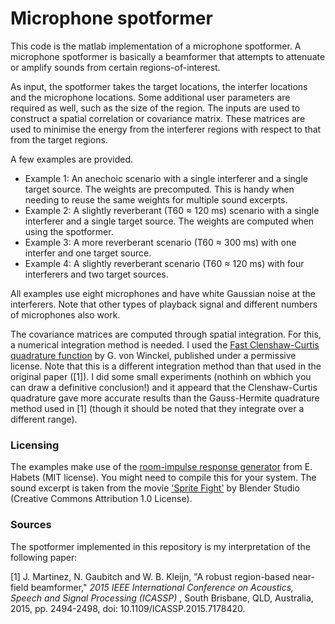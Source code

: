 # Microphone spotformer
This code is the matlab implementation of a microphone spotformer. A microphone spotformer is basically a beamformer that attempts to attenuate or amplify sounds from certain regions-of-interest.

As input, the spotformer takes the target locations, the interfer locations and the microphone locations. Some additional user parameters are required as well, such as the size of the region. 
The inputs are used to construct a spatial correlation or covariance matrix. These matrices are used to minimise the energy from the interferer regions with respect to that from the target regions. 

A few examples are provided. 
- Example 1: An anechoic scenario with a single interferer and a single target source. The weights are precomputed. This is handy when needing to reuse the same weights for multiple sound excerpts.
- Example 2: A slightly reverberant (T60 $\approx$ 120 ms)  scenario with a single interferer and a single target source. The weights are computed when using the spotformer. 
- Example 3: A more reverberant scenario (T60 $\approx$ 300 ms) with one interfer and one target source.
- Example 4: A slightly reverberant scenario (T60 $\approx$ 120 ms) with four interferers and two target sources.

All examples use eight microphones and have white Gaussian noise at the interferers. Note that other types of playback signal and different numbers of microphones also work. 

The covariance matrices are computed through spatial integration. For this, a numerical integration method is needed. I used the [Fast Clenshaw-Curtis quadrature function](https://nl.mathworks.com/matlabcentral/fileexchange/6911-fast-clenshaw-curtis-quadrature) by G. von Winckel, published under a permissive license. Note that this is a different integration method than that used in the original paper ([1]). I did some small experiments (nothinh on wbhich you can draw a definitive conclusion!) and it appeard that the Clenshaw-Curtis quadrature gave more accurate results than the Gauss-Hermite quadrature method used in [1] (though it should be noted that they integrate over a different range). 


### Licensing
The examples make use of the [room-impulse response generator](https://www.audiolabs-erlangen.de/fau/professor/habets/software/rir-generator) from E. Habets (MIT license). You might need to compile this for your system.
The sound excerpt is taken from the movie ['Sprite Fight'](https://studio.blender.org/films/sprite-fright/) by Blender Studio (Creative Commons Attribution 1.0 License). 

### Sources
The spotformer implemented in this repository is my interpretation of the following paper:

[1] J. Martinez, N. Gaubitch and W. B. Kleijn, "A robust region-based near-field beamformer," <em> 2015 IEEE International Conference on Acoustics, Speech and Signal Processing (ICASSP) </em>, South Brisbane, QLD, Australia, 2015, pp. 2494-2498, doi: 10.1109/ICASSP.2015.7178420.


 
